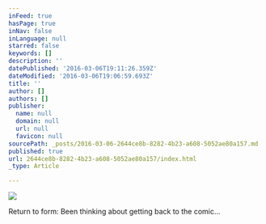 ```yaml
---
inFeed: true
hasPage: true
inNav: false
inLanguage: null
starred: false
keywords: []
description: ''
datePublished: '2016-03-06T19:11:26.359Z'
dateModified: '2016-03-06T19:06:59.693Z'
title: ''
author: []
authors: []
publisher:
  name: null
  domain: null
  url: null
  favicon: null
sourcePath: _posts/2016-03-06-2644ce8b-8282-4b23-a608-5052ae80a157.md
published: true
url: 2644ce8b-8282-4b23-a608-5052ae80a157/index.html
_type: Article

---
```

![](https://the-grid-user-content.s3-us-west-2.amazonaws.com/ffa27124-f603-44f7-be65-3e5b746fba9a.jpg)

Return to form: Been thinking about getting back to the comic...